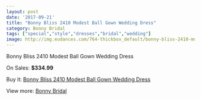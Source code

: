 ```yaml
---
layout: post
date: '2017-09-21'
title: "Bonny Bliss 2410 Modest Ball Gown Wedding Dress"
category: Bonny Bridal
tags: ["special","style","dresses","bridal","wedding"]
image: http://img.eudances.com/764-thickbox_default/bonny-bliss-2410-modest-ball-gown-wedding-dress.jpg
---
```

Bonny Bliss 2410 Modest Ball Gown Wedding Dress

On Sales: **$334.99**
<a href="https://www.eudances.com/en/bonny-bridal/252-bonny-bliss-2410-modest-ball-gown-wedding-dress.html"><amp-img layout="responsive" width="600" height="600" src="//img.eudances.com/764-thickbox_default/bonny-bliss-2410-modest-ball-gown-wedding-dress.jpg" alt="Bonny Bliss 2410 Modest Ball Gown Wedding Dress 0" /></a>
<a href="https://www.eudances.com/en/bonny-bridal/252-bonny-bliss-2410-modest-ball-gown-wedding-dress.html"><amp-img layout="responsive" width="600" height="600" src="//img.eudances.com/765-thickbox_default/bonny-bliss-2410-modest-ball-gown-wedding-dress.jpg" alt="Bonny Bliss 2410 Modest Ball Gown Wedding Dress 1" /></a>

Buy it: [Bonny Bliss 2410 Modest Ball Gown Wedding Dress](https://www.eudances.com/en/bonny-bridal/252-bonny-bliss-2410-modest-ball-gown-wedding-dress.html "Bonny Bliss 2410 Modest Ball Gown Wedding Dress")

View more: [Bonny Bridal](https://www.eudances.com/en/3-bonny-bridal "Bonny Bridal")